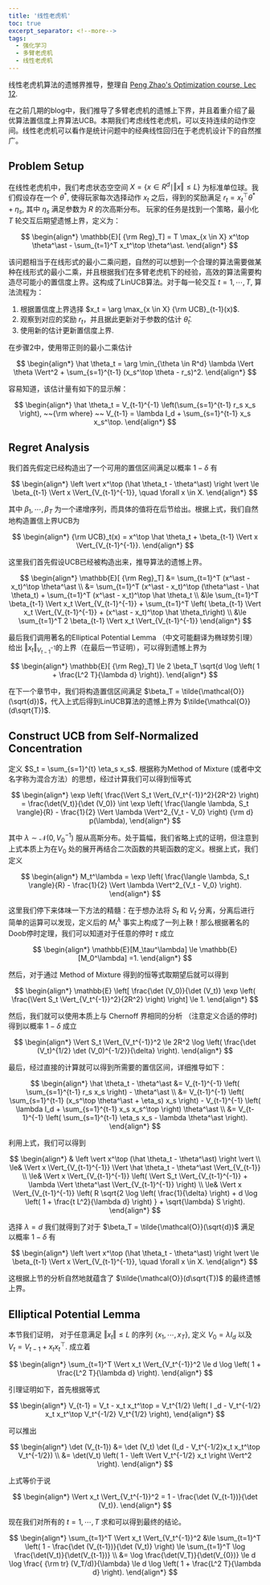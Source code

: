 ```yaml
---
title: '线性老虎机'
toc: true
excerpt_separator: <!--more-->
tags: 		
  - 强化学习
  - 多臂老虎机
  - 线性老虎机
---
```


线性老虎机算法的遗憾界推导，整理自 [Peng Zhao's Optimization course, Lec 12](https://www.pengzhao-ml.com/course/AOpt2022.html).

<!--more-->

在之前几期的blog中，我们推导了多臂老虎机的遗憾上下界，并且着重介绍了最优算法置信度上界算法UCB。本期我们考虑线性老虎机，可以支持连续的动作空间。线性老虎机可以看作是统计问题中的经典线性回归在于老虎机设计下的自然推广。

## Problem Setup

在线性老虎机中，我们考虑状态空空间 $X = \{ x \in R^d \mid \Vert x \Vert \le L\}$  为标准单位球。我们假设存在一个 $\theta^\ast$, 使得玩家每次选择动作 $x_t$ 之后，得到的奖励满足 $r_t = x_t^\top \theta^\ast +\eta_s$, 其中 $\eta_s$ 满足参数为 $R$ 的次高斯分布。 玩家的任务是找到一个策略，最小化 $T$ 轮交互后期望遗憾上界，定义为：

$$
\begin{align*}
\mathbb{E}[ {\rm Reg}_T] = T \max_{x \in X} x^\top \theta^\ast - \sum_{t=1}^T x_t^\top \theta^\ast.
\end{align*}
$$

该问题相当于在线形式的最小二乘问题，自然的可以想到一个合理的算法需要做某种在线形式的最小二乘，并且根据我们在多臂老虎机下的经验，高效的算法需要构造尽可能小的置信度上界。这构成了LinUCB算法。对于每一轮交互 $t = 1,\cdots, T$, 算法流程为：

1. 根据置信度上界选择 $x_t = \arg \max_{x \in X} {\rm UCB}_{t-1}(x)$.
2. 观察到对应的奖励 $r_t$，并且据此更新对于参数的估计 $\hat \theta_t$.
3. 使用新的估计更新置信度上界.

在步骤2中，使用带正则的最小二乘估计

$$
\begin{align*}
\hat \theta_t = \arg \min_{\theta \in R^d} \lambda \Vert \theta \Vert^2 + \sum_{s=1}^{t-1} (x_s^\top \theta - r_s)^2.
\end{align*}
$$

容易知道，该估计量有如下的显示解：

$$
\begin{align*}
\hat \theta_t = V_{t-1}^{-1} \left(\sum_{s=1}^{t-1} r_s x_s  \right), ~~{\rm where} ~~ V_{t-1} = \lambda I_d + \sum_{s=1}^{t-1} x_s x_s^\top.
\end{align*}
$$

## Regret Analysis

我们首先假定已经构造出了一个可用的置信区间满足以概率 $1-\delta$ 有

$$
\begin{align*}
\left \vert x^\top (\hat \theta_t - \theta^\ast) \right \vert \le \beta_{t-1} \Vert x \Vert_{V_{t-1}^{-1}}, \quad \forall x \in X.
\end{align*}
$$

其中 $\beta_1, \cdots, \beta_T$ 为一个递增序列，而具体的值将在后节给出。根据上式，我们自然地构造置信上界UCB为

$$
\begin{align*}
{\rm UCB}_t(x) = x^\top \hat \theta_t + \beta_{t-1} \Vert x \Vert_{V_{t-1}^{-1}}.
\end{align*}
$$

这里我们首先假设UCB已经被构造出来，推导算法的遗憾上界。

$$
\begin{align*}
\mathbb{E}[ {\rm Reg}_T] &= \sum_{t=1}^T (x^\ast - x_t)^\top \theta^\ast \\
&= \sum_{t=1}^T (x^\ast - x_t)^\top (\theta^\ast - \hat \theta_t) + \sum_{t=1}^T (x^\ast - x_t)^\top \hat \theta_t \\
&\le \sum_{t=1}^T \beta_{t-1} \Vert x_t \Vert_{V_{t-1}^{-1}} + \sum_{t=1}^T \left( \beta_{t-1} \Vert x_t \Vert_{V_{t-1}^{-1}} + (x^\ast - x_t)^\top \hat \theta_t\right) \\
&\le \sum_{t=1}^T 2 \beta_{t-1} \Vert x_t \Vert_{V_{t-1}^{-1}}
\end{align*}
$$

最后我们调用著名的Elliptical Potential Lemma （中文可能翻译为椭球势引理）给出 $\Vert x_t \Vert_{V_{t-1}^{-1}}$的上界（在最后一节证明），可以得到遗憾上界为

$$
\begin{align*}
\mathbb{E}[ {\rm Reg}_T] \le 2 \beta_T \sqrt{d \log \left( 1 + \frac{L^2 T}{\lambda d} \right)}.
\end{align*}
$$

在下一个章节中，我们将构造置信区间满足 $\beta_T = \tilde{\mathcal{O}}(\sqrt{d})$，代入上式后得到LinUCB算法的遗憾上界为 $\tilde{\mathcal{O}}(d\sqrt{T})$.


## Construct UCB from Self-Normalized Concentration

定义 $S_t = \sum_{s=1}^{t} \eta_s x_s$. 根据称为Method of Mixture (或者中文名字称为混合方法）的思想，经过计算我们可以得到恒等式

$$
\begin{align*}
\exp \left( \frac{\Vert S_t \Vert_{V_t^{-1}}^2}{2R^2} \right) = \frac{\det(V_t)}{\det (V_0)} \int \exp \left( 
\frac{\langle \lambda, S_t \rangle}{R} - \frac{1}{2} \Vert \lambda \Vert^2_{V_t - V_0} \right) {\rm d} p(\lambda), 
\end{align*}
$$

其中 $\lambda \sim \mathcal{N}(0, V_0^{-1})$ 服从高斯分布。处于篇幅，我们省略上式的证明，但注意到上式本质上为在$V_0$ 处的展开再结合二次函数的共轭函数的定义。根据上式，我们定义

$$
\begin{align*}
M_t^\lambda = \exp \left( 
\frac{\langle \lambda, S_t \rangle}{R} - \frac{1}{2} \Vert \lambda \Vert^2_{V_t - V_0} \right).
\end{align*}
$$

这里我们停下来体味一下方法的精髓：在于想办法将 $S_t$ 和 $V_t$ 分离，分离后进行简单的运算可以发现，定义后的 $M_t^\lambda$ 事实上构成了一列上鞅！那么根据著名的Doob停时定理，我们可以知道对于任意的停时 $\tau$ 成立

$$
\begin{align*}
\mathbb{E}[M_\tau^\lambda] \le \mathbb{E}[M_0^\lambda] =1.
\end{align*}
$$

然后，对于通过 Method of Mixture 得到的恒等式取期望后就可以得到

$$
\begin{align*}
\mathbb{E} \left[ \frac{\det (V_0)}{\det (V_t)} \exp \left( \frac{\Vert S_t \Vert_{V_t^{-1}}^2}{2R^2} \right)  \right] \le 1.
\end{align*}
$$

然后，我们就可以使用本质上与 Chernoff 界相同的分析 （注意定义合适的停时) 得到以概率 $1-\delta$ 成立

$$
\begin{align*}
\Vert S_t \Vert_{V_t^{-1}}^2 \le 2R^2 \log \left( 
\frac{\det (V_t)^{1/2} \det (V_0)^{-1/2}}{\delta}
\right).
\end{align*}
$$

最后，经过直接的计算就可以得到所需要的置信区间，详细推导如下：

$$
\begin{align*}
\hat \theta_t - \theta^\ast &= V_{t-1}^{-1} \left( \sum_{s=1}^{t-1} r_s x_s \right) - \theta^\ast \\
&= V_{t-1}^{-1} \left( \sum_{s=1}^{t-1} (x_s^\top \theta^\ast + \eta_s) x_s \right) - 
 V_{t-1}^{-1} \left( \lambda I_d + \sum_{s=1}^{t-1} x_s x_s^\top \right) \theta^\ast \\
 &= V_{t-1}^{-1} \left( \sum_{s=1}^{t-1} \eta_s x_s - \lambda \theta^\ast \right).
\end{align*}
$$

利用上式，我们可以得到

$$
\begin{align*}
& \left \vert x^\top (\hat \theta_t - \theta^\ast) \right \vert \\
\le& \Vert x \Vert_{V_{t-1}^{-1}} 
\Vert \hat \theta_t - \theta^\ast \Vert_{V_{t-1}} \\
\le& \Vert x \Vert_{V_{t-1}^{-1}} \left( \Vert S_t \Vert_{V_{t-1}^{-1}} + \lambda \Vert \theta^\ast \Vert_{V_{t-1}^{-1}} \right) \\ 
\le&  \Vert x \Vert_{V_{t-1}^{-1}} \left( R \sqrt{2 \log \left( \frac{1}{\delta} \right) + d \log \left( 1 + \frac{t L^2}{\lambda d} \right) } + \sqrt{\lambda} S \right).
\end{align*}
$$

选择 $\lambda = d$ 我们就得到了对于 $\beta_T = \tilde{\mathcal{O}}(\sqrt{d})$ 满足以概率 $1-\delta$ 有

$$
\begin{align*}
\left \vert x^\top (\hat \theta_t - \theta^\ast) \right \vert \le \beta_{t-1} \Vert x \Vert_{V_{t-1}^{-1}}, \quad \forall x \in X.
\end{align*}
$$

这根据上节的分析自然地就蕴含了  $\tilde{\mathcal{O}}(d\sqrt{T})$ 的最终遗憾上界。

## Elliptical Potential Lemma

本节我们证明， 对于任意满足 $\Vert x_t \Vert \le L$ 的序列 $\{x_1,\cdots,x_T \}$, 定义 $V_0 = \lambda I_d$ 以及 $V_t = V_{t-1} + x_t x_t^\top$. 成立着

$$
\begin{align*}
\sum_{t=1}^T \Vert x_t \Vert_{V_t^{-1}}^2 \le d \log \left( 
1 + \frac{L^2 T}{\lambda d}
\right).
\end{align*}
$$

引理证明如下，首先根据等式

$$
\begin{align*}
V_{t-1} = V_t - x_t x_t^\top = V_t^{1/2} \left( 
I _d - V_t^{-1/2} x_t x_t^\top V_t^{-1/2} V_t^{1/2}
\right),
\end{align*}
$$

可以推出

$$
\begin{align*}
\det (V_{t-1}) &= \det (V_t) \det (I_d - V_t^{-1/2}x_t x_t^\top V_t^{-1/2}) \\
&= \det(V_t) \left( 1 - \left \Vert
V_t^{-1/2} x_t
\right \Vert^2 \right).
\end{align*}
$$


上式等价于说

$$
\begin{align*}
\Vert x_t \Vert_{V_t^{-1}}^2 = 1 - \frac{\det (V_{t-1})}{\det (V_t)}.
\end{align*}
$$

现在我们对所有的 $t  =1,\cdots,T$ 求和可以得到最终的结论。

$$
\begin{align*}
\sum_{t=1}^T \Vert x_t \Vert_{V_t^{-1}}^2 &\le \sum_{t=1}^T
\left( 1 - \frac{\det (V_{t-1})}{\det (V_t)} \right) \le \sum_{t=1}^T \log \frac{\det(V_t)}{\det(V_{t-1})} \\
&= \log \frac{\det(V_T)}{\det(V_{0})} \le d \log \frac{ {\rm tr} (V_T/d)}{\lambda} \le d \log \left( 1 + \frac{L^2 T}{\lambda d} \right).
\end{align*}
$$
